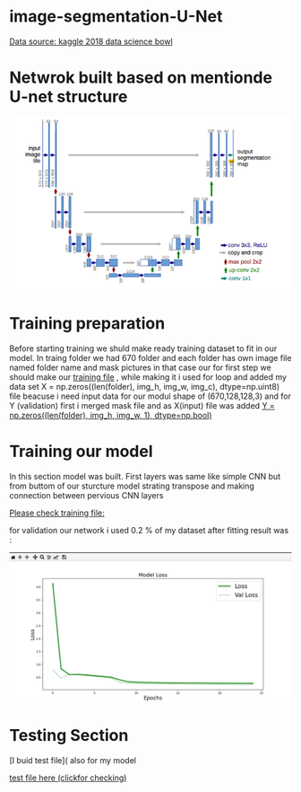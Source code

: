 # image-segmentation-U-Net
[Data source: kaggle 2018 data science bowl](https://www.kaggle.com/c/data-science-bowl-2018)
# Netwrok built based on mentionde U-net structure
![](https://github.com/tural327/image-segmentation-U-Net/blob/master/68747470733a2f2f63646e2d696d616765732d312e6d656469756d2e636f6d2f6d61782f313630302f312a54586645507154624642504362585968326273746c412e706e67.png)



# Training preparation
Before starting training we shuld make ready training dataset to fit in our model. In traing folder we had 670 folder and each folder has own image file named folder name and mask pictures in that case our for first step we should make our [training file](https://github.com/tural327/image-segmentation-U-Net/blob/master/training_file.py) ,  while making it i used for loop and added my data set X = np.zeros((len(folder), img_h, img_w, img_c), dtype=np.uint8) file beacuse i need input data for our modul shape of (670,128,128,3) and for Y (validation) first i merged mask file and as X(input) file was added [Y = np.zeros((len(folder), img_h, img_w, 1), dtype=np.bool)](https://github.com/tural327/image-segmentation-U-Net/blob/master/training_file.py)

# Training our model 

In this section model was built. First layers was same like simple CNN but from buttom of our sturcture model strating transpose and making connection between pervious CNN layers

[Please check training file:](https://github.com/tural327/image-segmentation-U-Net/blob/master/model_u_net.py)



for validation our network i used 0.2 % of my dataset after fitting result was :

![](https://github.com/tural327/image-segmentation-U-Net/blob/master/loss_graf.png)

# Testing Section 

[I buid test file]( also for my model

[test file here (clickfor checking)](https://github.com/tural327/image-segmentation-U-Net/blob/master/testing_model.py)


